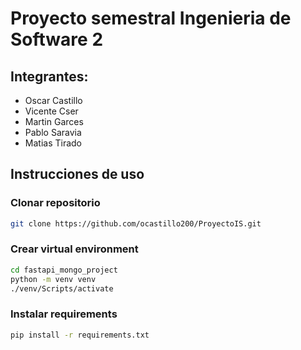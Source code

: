 # Proyecto semestral Ingenieria de Software 2

## Integrantes:
- Oscar Castillo
- Vicente Cser
- Martin Garces
- Pablo Saravia
- Matias Tirado

## Instrucciones de uso
### Clonar repositorio
```bash
git clone https://github.com/ocastillo200/ProyectoIS.git
```

### Crear virtual environment
```bash
cd fastapi_mongo_project
python -m venv venv
./venv/Scripts/activate
```

### Instalar requirements
```bash
pip install -r requirements.txt
```
